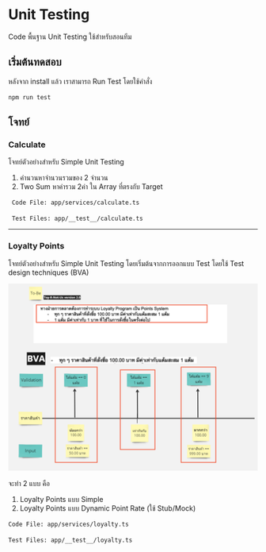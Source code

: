 # Unit Testing

Code พื้นฐาน Unit Testing ใช้สำหรับสอนทีม

## เริ่มต้นทดสอบ

หลังจาก install แล้ว เราสามารถ Run Test โดยใช้คำสั่ง

```bash
npm run test
```

## โจทย์

### Calculate

โจทย์ตัวอย่างสำหรับ Simple Unit Testing

1. คำนวนหาจำนวนรวมของ 2 จำนวน
2. Two Sum หาค่ารวม 2ค่า ใน Array ที่ตรงกับ Target

```text
 Code File: app/services/calculate.ts

 Test Files: app/__test__/calculate.ts
```

---

### Loyalty Points

โจทย์ตัวอย่างสำหรับ Simple Unit Testing โดยเริ่มต้นจากการออกแบบ Test โดยใช้ Test design techniques (BVA)

![alt text for screen readers](/public/loyalty-point.png "Text to show on mouseover")

จะทำ 2 แบบ คือ

1. Loyalty Points แบบ Simple
2. Loyalty Points แบบ Dynamic Point Rate (ใช้ Stub/Mock)

  ```text
  Code File: app/services/loyalty.ts

  Test Files: app/__test__/loyalty.ts
  ```
